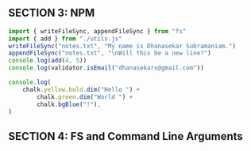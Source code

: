 ## SECTION 3: NPM

```js
import { writeFileSync, appendFileSync } from "fs"
import { add } from "./utils.js"
writeFileSync("notes.txt", "My name is Dhanasekar Subramaniam.")
appendFileSync("notes.txt", "\nWill this be a new line?")
console.log(add(4, 5))
console.log(validator.isEmail("dhanasekars@gmail.com"))

console.log(
    chalk.yellow.bold.dim("Hello ") +
        chalk.green.dim("World ") +
        chalk.bgBlue("!"),
)
```

## SECTION 4: FS and Command Line Arguments
